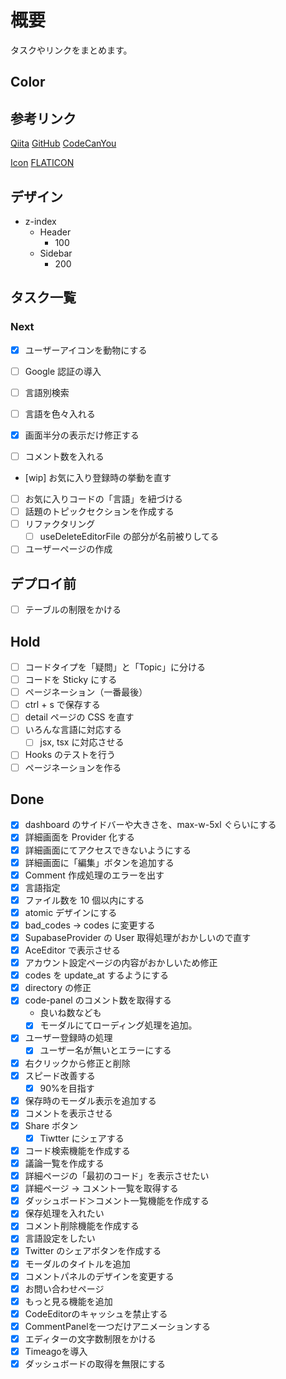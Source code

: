 # 概要

タスクやリンクをまとめます。

## Color

## 参考リンク

[Qiita](https://qiita.com/)
[GitHub](https://github.com/search?q=django&type=repositories)
[CodeCanYou](https://codecanyon.net/category/mobile)

[Icon](https://icon-icons.com/ja/%E3%82%A2%E3%82%A4%E3%82%B3%E3%83%B3/%E3%82%B3%E3%83%BC%E3%83%89/73620)
[FLATICON](https://www.flaticon.com/free-icons/animal-avatar)

## デザイン

- z-index
  - Header
    - 100
  - Sidebar
    - 200

## タスク一覧

### Next


- [x] ユーザーアイコンを動物にする

- [ ] Google 認証の導入
- [ ] 言語別検索
- [ ] 言語を色々入れる
- [x] 画面半分の表示だけ修正する
- [ ] コメント数を入れる

- [wip] お気に入り登録時の挙動を直す
- [ ] お気に入りコードの「言語」を紐づける
- [ ] 話題のトピックセクションを作成する
- [ ] リファクタリング
  - [ ] useDeleteEditorFile の部分が名前被りしてる
- [ ] ユーザーページの作成

## デプロイ前

- [ ] テーブルの制限をかける

## Hold

- [ ] コードタイプを「疑問」と「Topic」に分ける
- [ ] コードを Sticky にする
- [ ] ページネーション（一番最後）
- [ ] ctrl + s で保存する
- [ ] detail ページの CSS を直す
- [ ] いろんな言語に対応する
  - [ ] jsx, tsx に対応させる
- [ ] Hooks のテストを行う
- [ ] ページネーションを作る

## Done

- [x] dashboard のサイドバーや大きさを、max-w-5xl ぐらいにする
- [x] 詳細画面を Provider 化する
- [x] 詳細画面にてアクセスできないようにする
- [x] 詳細画面に「編集」ボタンを追加する
- [x] Comment 作成処理のエラーを出す
- [x] 言語指定
- [x] ファイル数を 10 個以内にする
- [x] atomic デザインにする
- [x] bad_codes -> codes に変更する
- [x] SupabaseProvider の User 取得処理がおかしいので直す
- [x] AceEditor で表示させる
- [x] アカウント設定ページの内容がおかしいため修正
- [x] codes を update_at するようにする
- [x] directory の修正
- [x] code-panel のコメント数を取得する
  - 良いね数なども
  - [x] モーダルにてローディング処理を追加。
- [x] ユーザー登録時の処理
  - [x] ユーザー名が無いとエラーにする
- [x] 右クリックから修正と削除
- [x] スピード改善する
  - [x] 90%を目指す
- [x] 保存時のモーダル表示を追加する
- [x] コメントを表示させる
- [x] Share ボタン
  - [x] Tiwtter にシェアする
- [x] コード検索機能を作成する
- [x] 議論一覧を作成する
- [x] 詳細ページの「最初のコード」を表示させたい
- [x] 詳細ページ -> コメント一覧を取得する
- [x] ダッシュボード＞コメント一覧機能を作成する
- [x] 保存処理を入れたい
- [x] コメント削除機能を作成する
- [x] 言語設定をしたい
- [x] Twitter のシェアボタンを作成する
- [x] モーダルのタイトルを追加
- [x] コメントパネルのデザインを変更する
- [x] お問い合わせページ
- [x] もっと見る機能を追加
- [x] CodeEditorのキャッシュを禁止する
- [x] CommentPanelを一つだけアニメーションする
- [x] エディターの文字数制限をかける
- [x] Timeagoを導入
- [x] ダッシュボードの取得を無限にする